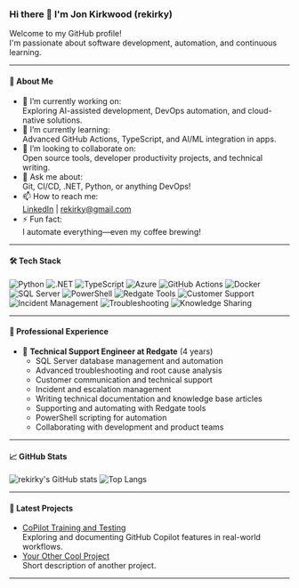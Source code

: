 ### Hi there 👋 I'm Jon Kirkwood (rekirky)

Welcome to my GitHub profile!  
I'm passionate about software development, automation, and continuous learning.

---

#### 🚀 About Me

- 🔭 I’m currently working on:  
  Exploring AI-assisted development, DevOps automation, and cloud-native solutions.
- 🌱 I’m currently learning:  
  Advanced GitHub Actions, TypeScript, and AI/ML integration in apps.
- 👯 I’m looking to collaborate on:  
  Open source tools, developer productivity projects, and technical writing.
- 💬 Ask me about:  
  Git, CI/CD, .NET, Python, or anything DevOps!
- 📫 How to reach me:  
  [LinkedIn](https://www.linkedin.com/in/jon-kirkwood/) | [rekirky@gmail.com](mailto:rekirky@gmail.com)
- ⚡ Fun fact:  
  I automate everything—even my coffee brewing!

---

#### 🛠️ Tech Stack

![Python](https://img.shields.io/badge/-Python-3776AB?style=flat&logo=python&logoColor=white)
![.NET](https://img.shields.io/badge/-.NET-512BD4?style=flat&logo=dotnet&logoColor=white)
![TypeScript](https://img.shields.io/badge/-TypeScript-3178C6?style=flat&logo=typescript&logoColor=white)
![Azure](https://img.shields.io/badge/-Azure-0078D4?style=flat&logo=microsoft-azure&logoColor=white)
![GitHub Actions](https://img.shields.io/badge/-GitHub%20Actions-2088FF?style=flat&logo=github-actions&logoColor=white)
![Docker](https://img.shields.io/badge/-Docker-2496ED?style=flat&logo=docker&logoColor=white)
![SQL Server](https://img.shields.io/badge/-SQL%20Server-CC2927?style=flat&logo=microsoft-sql-server&logoColor=white)
![PowerShell](https://img.shields.io/badge/-PowerShell-5391FE?style=flat&logo=powershell&logoColor=white)
![Redgate Tools](https://img.shields.io/badge/-Redgate%20Tools-E60028?style=flat&logo=data:image/svg+xml;base64,PHN2ZyBmaWxsPSIjRjAwIiB2aWV3Qm94PSIwIDAgMjQgMjQiPjxnPjxwYXRoIGQ9Ik0xMiAyQzYuNDggMiAyIDYuNDggMiAxMnM0LjQ4IDEwIDEwIDEwIDEwLTQuNDggMTAtMTBTMTcuNTIgMiAxMiAyem0wIDE4Yy00LjQxIDAtOC0zLjU5LTgtOHMzLjU5LTggOC04IDggMy41OSA4IDgtMy41OSA4LTggOHoiLz48L2c+PC9zdmc+&logoColor=white)
![Customer Support](https://img.shields.io/badge/-Customer%20Support-0078D4?style=flat&logo=windows&logoColor=white)
![Incident Management](https://img.shields.io/badge/-Incident%20Management-FFB900?style=flat&logo=azuredevops&logoColor=white)
![Troubleshooting](https://img.shields.io/badge/-Troubleshooting-6DB33F?style=flat&logo=opsgenie&logoColor=white)
![Knowledge Sharing](https://img.shields.io/badge/-Knowledge%20Sharing-FF9800?style=flat&logo=readthedocs&logoColor=white)

---

#### 💼 Professional Experience

- 🏢 **Technical Support Engineer at Redgate** (4 years)
  - SQL Server database management and automation
  - Advanced troubleshooting and root cause analysis
  - Customer communication and technical support
  - Incident and escalation management
  - Writing technical documentation and knowledge base articles
  - Supporting and automating with Redgate tools
  - PowerShell scripting for automation
  - Collaborating with development and product teams

---

#### 📈 GitHub Stats

![rekirky's GitHub stats](https://github-readme-stats.vercel.app/api?username=rekirky&show_icons=true&theme=github_dark)
![Top Langs](https://github-readme-stats.vercel.app/api/top-langs/?username=rekirky&layout=compact&theme=github_dark)

---

#### 📝 Latest Projects

- [CoPilot Training and Testing](https://github.com/rekirky/CoPilot-Training-and-Testing)  
  Exploring and documenting GitHub Copilot features in real-world workflows.
- [Your Other Cool Project](https://github.com/rekirky/your-other-project)  
  Short description of another project.

---

<!--
**rekirky/rekirky** is a ✨ _special_ ✨ repository because its `README.md` (this file) appears on your GitHub profile.
-->